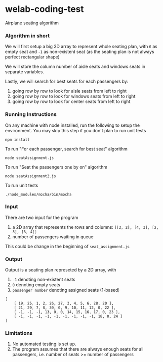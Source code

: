# welab-coding-test
Airplane seating algorithm

### Algorithm in short ###
We will first setup a big 2D array to represent whole seating plan, with `0` as empty seat and `-1` as non-existent seat (as the seating plan is not always perfect rectangular shape)

We will store the column number of aisle seats and windows seats in separate variables.

Lastly, we will search for best seats for each passengers by:
1. going row by row to look for aisle seats from left to right
2. going row by row to look for windows seats from left to right
3. going row by row to look for center seats from left to right

### Running Instructions ###
On any machine with node installed, run the following to setup the environment. You may skip this step if you don't plan to run unit tests

```npm install```

To run "For each passenger, search for best seat" algorithm

```node seatAssignment.js```

To run "Seat the passengers one by on" algorithm

```node seatAssignment2.js```

To run unit tests

```./node_modules/mocha/bin/mocha```

### Input ###
There are two input for the program
1. a 2D array that represents the rows and columns: `[[3, 2], [4, 3], [2, 3], [3, 4]]`
2. number of passengers waiting in queue

This could be change in the beginning of `seat_assignment.js`

### Output ###
Output is a seating plan represeted by a 2D array, with 
1. `-1` denoting non-existent seats
2. `0` denoting empty seats
3. `passenger number` denoting assigned seats (1-based)
```
[ 
    [ 19, 25, 1, 2, 26, 27, 3, 4, 5, 6, 28, 20 ],
    [ 21, 29, 7, 8, 30, 0, 9, 10, 11, 12, 0, 22 ],
    [ -1, -1, -1, 13, 0, 0, 14, 15, 16, 17, 0, 23 ],
    [ -1, -1, -1, -1, -1, -1, -1, -1, -1, 18, 0, 24 ]
]
```

### Limitations ###
1. No automated testing is set up.
2. The program assumes that there are always enough seats for all passengers, i.e. number of seats >= number of passengers
